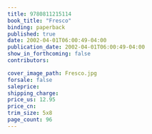 ```yaml
---
title: 9780811215114
book_title: "Fresco"
binding: paperback
published: true
date: 2002-04-01T06:00:49-04:00
publication_date: 2002-04-01T06:00:49-04:00
show_in_forthcoming: false
contributors:

cover_image_path: Fresco.jpg
forsale: false
saleprice:
shipping_charge:
price_us: 12.95
price_cn:
trim_size: 5x8
page_count: 96
---
```


